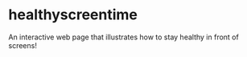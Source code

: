 # healthyscreentime
An interactive web page that illustrates how to stay healthy in front of screens!
